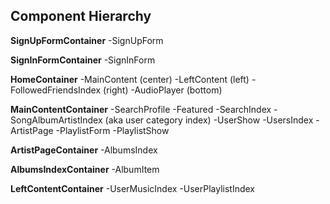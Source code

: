 ## Component Hierarchy

**SignUpFormContainer**
-SignUpForm

**SignInFormContainer**
-SignInForm

**HomeContainer**
-MainContent (center)
-LeftContent (left)
-FollowedFriendsIndex (right)
-AudioPlayer (bottom)

**MainContentContainer**
-SearchProfile
-Featured
-SearchIndex
-SongAlbumArtistIndex (aka user category index)
-UserShow
-UsersIndex
-ArtistPage
-PlaylistForm
-PlaylistShow

**ArtistPageContainer**
-AlbumsIndex

**AlbumsIndexContainer**
-AlbumItem

**LeftContentContainer**
-UserMusicIndex
-UserPlaylistIndex
